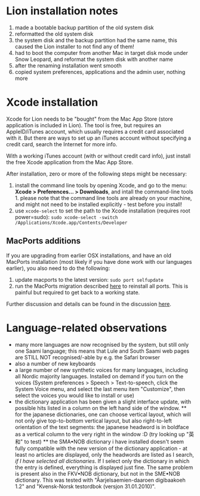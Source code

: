 # Lion installation notes

1. made a bootable backup partition of the old system disk
1. reformatted the old system disk
1. the system disk and the backup partition had the same name, this caused the Lion installer to not find any of them!
1. had to boot the computer from another Mac in target disk mode under Snow Leopard, and reformat the system disk with another name
1. after the renaming installation went smooth
1. copied system preferences, applications and the admin user, nothing more

# Xcode installation

Xcode for Lion needs to be "bought" from the Mac App Store (store application is included in Lion). The tool is free, but requires an AppleID/iTunes account, which usually requires a credit card associated with it. But there are ways to set up an iTunes account without specifying a credit card, search the Internet for more info.

With a working iTunes account (with or without credit card info), just install the free Xcode application from the Mac App Store.

After installation, zero or more of the following steps might be necessary:

1. install the command line tools by opening Xcode, and go to the menu:
   **Xcode > Preferences… > Downloads**, and intall the command-line tools 1. please note that the command line tools are already on your machine, and might not need to be installed explicitly - test before you install!
2. use `xcode-select` to set the path to the Xcode installation (requires root
   power=sudo):
   `sudo xcode-select -switch /Applications/Xcode.app/Contents/Developer`

## MacPorts additions

If you are upgrading from earlier OSX installations, and have an old MacPorts installation (most likely if you have done work with our languages earlier), you also need to do the following:

1. update macports to the latest version: `sudo port selfupdate`
1. run the MacPorts migration described [here](https://trac.macports.org/wiki/Migration) to reinstall all ports. This is painful but required to get back to a working state.

Further discussion and details can be found in the discussion [here](http://stackoverflow.com/questions/9323738/unable-to-get-macport-functionality-after-installing-xcode-4-3).

# Language-related observations

- many more languages are now recognised by the system, but still only one Saami language; this means that Lule and South Saami web pages are STILL NOT recognised/-able by e.g. the Safari browser
- also a number of new keyboards
- a large number of new synthetic voices for many languages, including all Nordic majority languages. Installed on demand if you turn on the voices (System preferences > Speech > Text-to-speech, click the System Voice menu, and select the last menu item "Customize", then select the voices you would like to install or use)
- the dictionary application has been given a slight interface update, with possible hits listed in a column on the left hand side of the window.
  ** for the japanese dictionaries, one can choose vertical layout, which will not only give top-to-bottom vertical layout, but also right-to-left orientation of the text segments: the japanese headword is in boldface as a vertical column to the very right in the window :D (try looking up "英和" to test)
  ** the SMA•NOB dictionary i have installed doesn't seem fully compatible with the new version of the dictionary application - at least no articles are displayed, only the headwords are listed as I search, _if I have selected all dictionaries_. If I select only the dictionary in which the entry is defined, everything is displayed just fine. The same problem is present also in the FKV•NOB dictionary, but not in the SME•NOB dictionary. This was tested with "Åarjelsaemien-daaroen digibaakoeh 1.2" and "Kvensk-Norsk testordbok (versjon 31.01.2010)".
